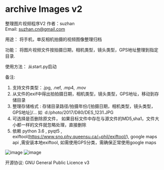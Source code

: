 # archive Images v2
整理图片视频程序V2
作者：suzhan  
Email: suzhan.cn@gmail.com  

用途：
将手机，单反相机拍摄的视频图像整理归档

功能： 
将图片视频文件按拍摄日期，相机类型，镜头类型，GPS地址整理到指定目录.

使用方法：
从start.py启动

备注:
1. 支持文件类型：.jpg, .nef, .mp4, .mov  
2. 从文件的exif中得出拍拍摄日期，相机类型，镜头类型，GPS地址，移动到存储目录
3. 整理存储格式 : 存储目录路径/拍摄年份/[拍摄日期，相机类型，镜头类型，GPS地址]/... 如  d:/photo/2017/D80/DES_1231.JPG  
4. 可选择是否删除原文件， 如果目标文件中存在与源文件的MD5,sha1，文件大小都一样的文件就忽略处理，直接删除       
5. 依赖 python 3.6 , pyqt5 , exiftool(https://www.sno.phy.queensu.ca/~phil/exiftool/), google maps api ,需安装本地exiftool, 如需使用GPS分类，需确保正常使用google maps

![image](../1.png)
![image](../2.png)

开源协议: GNU General Public Licence v3
